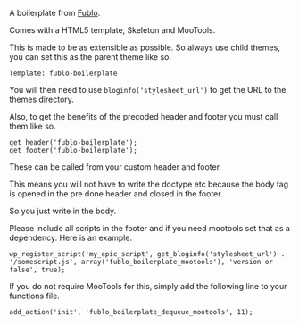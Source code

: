 A boilerplate from [Fublo](http://fublo.net).

Comes with a HTML5 template, Skeleton and MooTools.

This is made to be as extensible as possible. So always use child themes, you can set this as the parent theme like so.

    Template: fublo-boilerplate

You will then need to use `bloginfo('stylesheet_url')` to get the URL to the themes directory.

Also, to get the benefits of the precoded header and footer you must call them like so.

    get_header('fublo-boilerplate');
    get_footer('fublo-boilerplate');

These can be called from your custom header and footer.

This means you will not have to write the doctype etc because the body tag is opened in the pre done header and closed in the footer.

So you just write in the body.

Please include all scripts in the footer and if you need mootools set that as a dependency. Here is an example.

	wp_register_script('my_epic_script', get_bloginfo('stylesheet_url') . '/somescript.js', array('fublo_boilerplate_mootools'), 'version or false', true);

If you do not require MooTools for this, simply add the following line to your functions file.

    add_action('init', 'fublo_boilerplate_dequeue_mootools', 11);